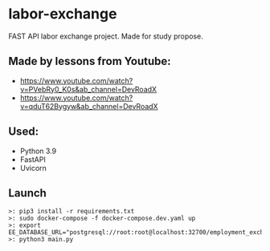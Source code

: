 # labor-exchange
FAST API labor exchange project. Made for study propose.

## Made by lessons from Youtube:
- https://www.youtube.com/watch?v=PVebRy0_K0s&ab_channel=DevRoadX
- https://www.youtube.com/watch?v=qduT62Bygyw&ab_channel=DevRoadX


## Used:
- Python 3.9
- FastAPI
- Uvicorn

## Launch
```
>: pip3 install -r requirements.txt
>: sudo docker-compose -f docker-compose.dev.yaml up
>: export EE_DATABASE_URL="postgresql://root:root@localhost:32700/employment_exchange"
>: python3 main.py
```